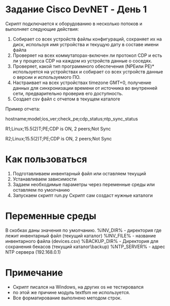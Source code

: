 # Задание Cisco DevNET - День 1
Скрипт подключается к оборудованию в несколько потоков и выполняет следующие действия:

1. Собирает со всех устройств файлы конфигураций, сохраняет их на диск, используя имя устройства и текущую дату в составе имени файла
2. Проверяет на всех коммутаторах-включен ли протокол CDP и есть ли у процесса CDP на каждом из устройств данные о соседях. 
3. Проверяет, какой тип программного обеспечения (NPEили PE)* используется на устройствах и собирает со всех устройств данные о версии и используемого ПО.
4. Настраивает на всех устройствах timezone GMT+0, получение данных для синхронизации времени от источника во внутренней сети, предварительно проверив его доступность.
5. Создает csv файл с отчетом в текущем каталоге

Пример отчета:

hostname;model;ios_ver;check_pe;cdp_status;ntp_sync_status

R1;Linux;15.5(2)T;PE;CDP is ON, 2 peers;Not Sync

R2;Linux;15.5(2)T;PE;CDP is ON, 2 peers;Not Sync



# Как пользоваться
1) Подготавливаем инвентарный файл или оставляем текущий
2) Устанавливаем зависимости
3) Задаем необходимые параметры через переменные среды или оставляем по умолчанию
4) Запускаем скрипт run.py
Скрипт сам создаст нужные каталоги

# Переменные среды
В скобках даны значения по умолчанию.
%INV_DIR% - директория где лежит инвентарный файл (текущий каталог)
%INV_FILE% - название инвентарного файла (devices.csv)
%BACKUP_DIR% - Директория для сохранения бекасов (текущий каталог\backup)
%NTP_SERVER% - адрес NTP сервера (192.168.0.1)

# Примечание
 - Скрипт писался на Windows, на других os не тестировался
 - по этой же причине модуль textfsm не используется.
 - Все форматирование выполнено методом строк.

